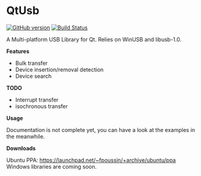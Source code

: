 **QtUsb**
==
[![GitHub version](https://badge.fury.io/gh/fpoussin%2Fqtusb.svg)](https://badge.fury.io/gh/fpoussin%2Fqtusb)
[![Build Status](http://vps2.ntx.so/jenkins/buildStatus/icon?job=QtUsb)](http://vps2.ntx.so/jenkins/job/QtUsb)

A Multi-platform USB Library for Qt.
Relies on WinUSB and libusb-1.0.

**Features**

- Bulk transfer
- Device insertion/removal detection
- Device search

**TODO**

- Interrupt transfer
- isochronous transfer

**Usage**

Documentation is not complete yet, you can have a look at the examples in the meanwhile.

**Downloads**

Ubuntu PPA: https://launchpad.net/~fpoussin/+archive/ubuntu/ppa 
Windows libraries are coming soon.
